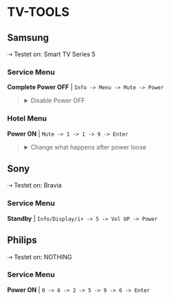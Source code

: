 # TV-TOOLS

## Samsung 
⇢ Testet on: Smart TV Series 5

### Service Menu
**Complete Power OFF** | `Info -> Menu -> Mute -> Power`


> <details><summary>Disable Power OFF</summary>Option -> Production Option -> Frame TV -> ON</details>

### Hotel Menu
**Power ON** | `Mute -> 1 -> 1 -> 9 -> Enter`


> <details><summary>Change what happens after power loose</summary>Power On -> Power On</details>




## Sony
⇢ Testet on: Bravia

### Service Menu
 **Standby** | `Info/Display/i+ -> 5 -> Vol UP -> Power`



## Philips
⇢ Testet on: NOTHING

### Service Menu
**Power ON** | `0 -> 6 -> 2 -> 5 -> 9 -> 6 -> Enter`

